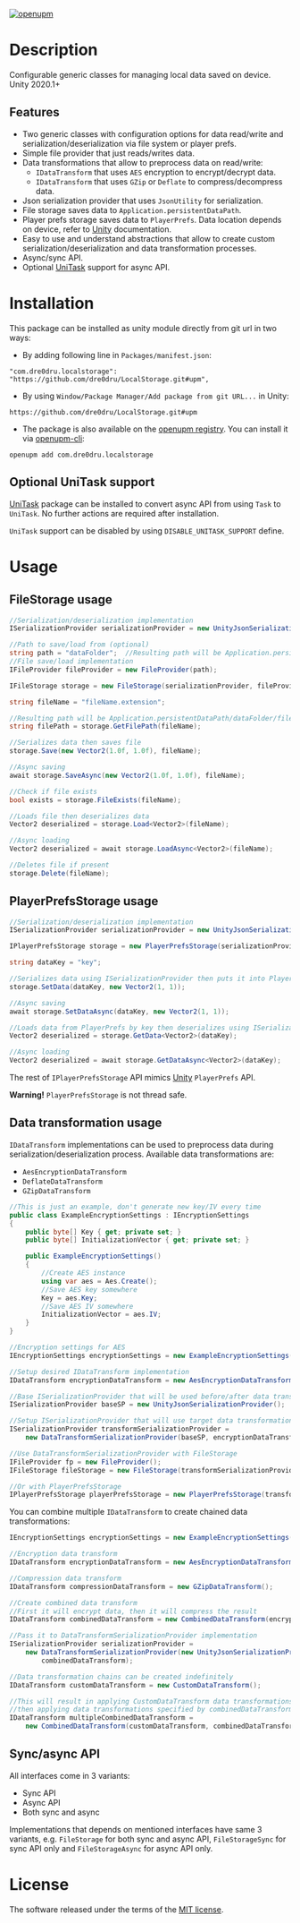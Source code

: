 [![openupm](https://img.shields.io/npm/v/com.dre0dru.localstorage?label=openupm&registry_uri=https://package.openupm.com)](https://openupm.com/packages/com.dre0dru.localstorage/)
# Description
Configurable generic classes for managing local data saved on device.
Unity 2020.1+

## Features
- Two generic classes with configuration options for data read/write and serialization/deserialization via file system or player prefs.
- Simple file provider that just reads/writes data.
- Data transformations that allow to preprocess data on read/write:
  - `IDataTransform` that uses `AES` encryption to encrypt/decrypt data.
  - `IDataTransform` that uses `GZip` or `Deflate` to compress/decompress data.
- Json serialization provider that uses `JsonUtility` for serialization.
- File storage saves data to `Application.persistentDataPath`.
- Player prefs storage saves data to `PlayerPrefs`. Data location depends on device, refer to [Unity](https://docs.unity3d.com/ScriptReference/PlayerPrefs.html) documentation.
- Easy to use and understand abstractions that allow to create custom serialization/deserialization and data transformation processes.  
- Async/sync API.
- Optional [UniTask](https://github.com/Cysharp/UniTask) support for async API.
# Installation
This package can be installed as unity module directly from git url in two ways:
- By adding following line in `Packages/manifest.json`:
```
"com.dre0dru.localstorage": "https://github.com/dre0dru/LocalStorage.git#upm",
```
- By using `Window/Package Manager/Add package from git URL...` in Unity:
```
https://github.com/dre0dru/LocalStorage.git#upm
```
- The package is also available on the [openupm registry](https://openupm.com/packages/com.dre0dru.localstorage/). You can install it via [openupm-cli](https://github.com/openupm/openupm-cli):
```
openupm add com.dre0dru.localstorage
```
## Optional UniTask support
[UniTask](https://github.com/Cysharp/UniTask) package can be installed to convert async API from using `Task` to `UniTask`. No further actions are required after installation.

`UniTask` support can be disabled by using `DISABLE_UNITASK_SUPPORT` define.
# Usage
## FileStorage usage
```c#
//Serialization/deserialization implementation
ISerializationProvider serializationProvider = new UnityJsonSerializationProvider();

//Path to save/load from (optional)
string path = "dataFolder";  //Resulting path will be Application.persistentDataPath/dataFolder
//File save/load implementation
IFileProvider fileProvider = new FileProvider(path);

IFileStorage storage = new FileStorage(serializationProvider, fileProvider);

string fileName = "fileName.extension";

//Resulting path will be Application.persistentDataPath/dataFolder/fileName.extension
string filePath = storage.GetFilePath(fileName);

//Serializes data then saves file
storage.Save(new Vector2(1.0f, 1.0f), fileName);

//Async saving
await storage.SaveAsync(new Vector2(1.0f, 1.0f), fileName);

//Check if file exists
bool exists = storage.FileExists(fileName);

//Loads file then deserializes data
Vector2 deserialized = storage.Load<Vector2>(fileName);

//Async loading
Vector2 deserialized = await storage.LoadAsync<Vector2>(fileName);

//Deletes file if present
storage.Delete(fileName);
```
## PlayerPrefsStorage usage
```c#
//Serialization/deserialization implementation
ISerializationProvider serializationProvider = new UnityJsonSerializationProvider();

IPlayerPrefsStorage storage = new PlayerPrefsStorage(serializationProvider);

string dataKey = "key";

//Serializes data using ISerializationProvider then puts it into PlayerPrefs under provided key
storage.SetData(dataKey, new Vector2(1, 1));

//Async saving
await storage.SetDataAsync(dataKey, new Vector2(1, 1));

//Loads data from PlayerPrefs by key then deserializes using ISerializationProvider
Vector2 deserialized = storage.GetData<Vector2>(dataKey);

//Async loading
Vector2 deserialized = await storage.GetDataAsync<Vector2>(dataKey);
```
The rest of `IPlayerPrefsStorage` API mimics [Unity](https://docs.unity3d.com/ScriptReference/PlayerPrefs.html) `PlayerPrefs` API.

**Warning!** `PlayerPrefsStorage` is not thread safe.
## Data transformation usage
`IDataTransform` implementations can be used to preprocess data during serialization/deserialization process.
Available data transformations are:
- `AesEncryptionDataTransform`
- `DeflateDataTransform`
- `GZipDataTransform`
```c#
//This is just an example, don't generate new key/IV every time
public class ExampleEncryptionSettings : IEncryptionSettings
{
    public byte[] Key { get; private set; }
    public byte[] InitializationVector { get; private set; }

    public ExampleEncryptionSettings()
    {
        //Create AES instance
        using var aes = Aes.Create();
        //Save AES key somewhere
        Key = aes.Key;
        //Save AES IV somewhere
        InitializationVector = aes.IV;
    }
}

//Encryption settings for AES
IEncryptionSettings encryptionSettings = new ExampleEncryptionSettings();

//Setup desired IDataTransform implementation
IDataTransform encryptionDataTransform = new AesEncryptionDataTransform(encryptionSettings);

//Base ISerializationProvider that will be used before/after data transform is applied
ISerializationProvider baseSP = new UnityJsonSerializationProvider();

//Setup ISerializationProvider that will use target data transformation during serialization/deserialization process
ISerializationProvider transformSerializationProvider =
    new DataTransformSerializationProvider(baseSP, encryptionDataTransform);

//Use DataTransformSerializationProvider with FileStorage
IFileProvider fp = new FileProvider();
IFileStorage fileStorage = new FileStorage(transformSerializationProvider, fp);

//Or with PlayerPrefsStorage
IPlayerPrefsStorage playerPrefsStorage = new PlayerPrefsStorage(transformSerializationProvider);
```
You can combine multiple `IDataTransform` to create chained data transformations:
```c#
IEncryptionSettings encryptionSettings = new ExampleEncryptionSettings();

//Encryption data transform
IDataTransform encryptionDataTransform = new AesEncryptionDataTransform(encryptionSettings);

//Compression data transform
IDataTransform compressionDataTransform = new GZipDataTransform();

//Create combined data transform
//First it will encrypt data, then it will compress the result
IDataTransform combinedDataTransform = new CombinedDataTransform(encryptionDataTransform, compressionDataTransform);

//Pass it to DataTransformSerializationProvider implementation
ISerializationProvider serializationProvider =
    new DataTransformSerializationProvider(new UnityJsonSerializationProvider(),
        combinedDataTransform);

//Data transformation chains can be created indefinitely
IDataTransform customDataTransform = new CustomDataTransform();

//This will result in applying CustomDataTransform data transformations first,
//then applying data transformations specified by combinedDataTransform instance
IDataTransform multipleCombinedDataTransform =
    new CombinedDataTransform(customDataTransform, combinedDataTransform);
```
## Sync/async API
All interfaces come in 3 variants:
- Sync API
- Async API
- Both sync and async

Implementations that depends on mentioned interfaces have same 3 variants, e.g. `FileStorage` for both sync and async API, `FileStorageSync` for sync API only and `FileStorageAsync` for async API only.

# License
The software released under the terms of the [MIT license](./LICENSE.md).